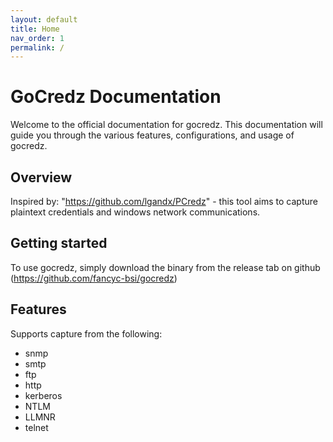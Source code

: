 ```yaml
---
layout: default
title: Home
nav_order: 1
permalink: /
---
```


# GoCredz Documentation

Welcome to the official documentation for gocredz. This documentation will guide you through the various features, configurations, and usage of gocredz.

## Overview
Inspired by: "https://github.com/lgandx/PCredz" - this tool aims to capture plaintext credentials and windows network communications.  

## Getting started

To use gocredz, simply download the binary from the release tab on github (https://github.com/fancyc-bsi/gocredz)


## Features
Supports capture from the following: 

- snmp
- smtp
- ftp 
- http 
- kerberos
- NTLM
- LLMNR 
- telnet

